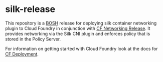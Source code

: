 # silk-release

This repository is a [BOSH](https://github.com/cloudfoundry/bosh) release for
deploying silk container networking plugin to Cloud Foundry in conjunction with [CF Networking
Release](https://code.cloudfoundry.org/cf-networking-release). It provides
networking via the Silk CNI plugin and enforces policy that is stored in the
Policy Server.

For information on getting started with Cloud Foundry look at the docs for
[CF Deployment](https://github.com/cloudfoundry/cf-deployment).
